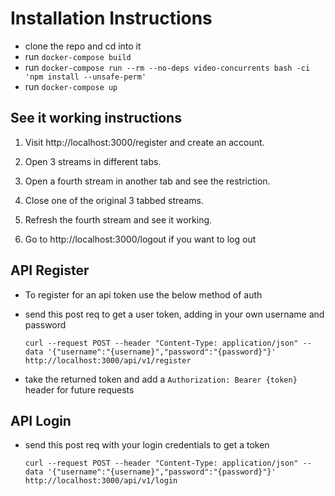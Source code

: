 # Installation Instructions

- clone the repo and cd into it
- run `docker-compose build`
- run `docker-compose run --rm --no-deps video-concurrents bash -ci 'npm install --unsafe-perm'`
- run `docker-compose up`

## See it working instructions

1. Visit http://localhost:3000/register and create an account.

2. Open 3 streams in different tabs.

3. Open a fourth stream in another tab and see the restriction.

4. Close one of the original 3 tabbed streams.

5. Refresh the fourth stream and see it working.

6. Go to http://localhost:3000/logout if you want to log out

## API Register

- To register for an api token use the below method of auth
- send this post req to get a user token, adding in your own username and password

    ```
    curl --request POST --header "Content-Type: application/json" --data '{"username":"{username}","password":"{password}"}' http://localhost:3000/api/v1/register
    ```

- take the returned token and add a `Authorization: Bearer {token}` header for future requests

## API Login

- send this post req with your login credentials to get a token

    ```
    curl --request POST --header "Content-Type: application/json" --data '{"username":"{username}","password":"{password}"}' http://localhost:3000/api/v1/login
    ```

